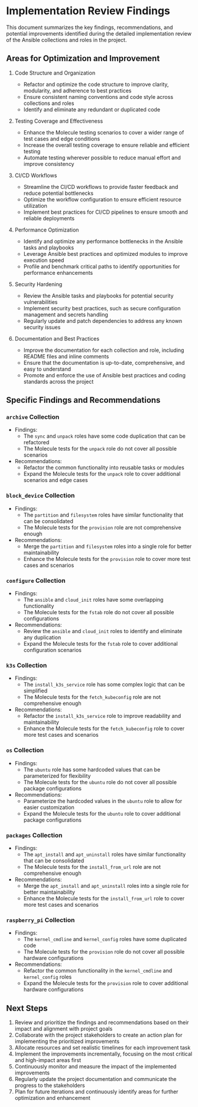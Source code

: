 # Implementation Review Findings

This document summarizes the key findings, recommendations, and potential improvements identified during the detailed implementation review of the Ansible collections and roles in the project.

## Areas for Optimization and Improvement

1. Code Structure and Organization
   - Refactor and optimize the code structure to improve clarity, modularity, and adherence to best practices
   - Ensure consistent naming conventions and code style across collections and roles
   - Identify and eliminate any redundant or duplicated code

2. Testing Coverage and Effectiveness
   - Enhance the Molecule testing scenarios to cover a wider range of test cases and edge conditions
   - Increase the overall testing coverage to ensure reliable and efficient testing
   - Automate testing wherever possible to reduce manual effort and improve consistency

3. CI/CD Workflows
   - Streamline the CI/CD workflows to provide faster feedback and reduce potential bottlenecks
   - Optimize the workflow configuration to ensure efficient resource utilization
   - Implement best practices for CI/CD pipelines to ensure smooth and reliable deployments

4. Performance Optimization
   - Identify and optimize any performance bottlenecks in the Ansible tasks and playbooks
   - Leverage Ansible best practices and optimized modules to improve execution speed
   - Profile and benchmark critical paths to identify opportunities for performance enhancements

5. Security Hardening
   - Review the Ansible tasks and playbooks for potential security vulnerabilities
   - Implement security best practices, such as secure configuration management and secrets handling
   - Regularly update and patch dependencies to address any known security issues

6. Documentation and Best Practices
   - Improve the documentation for each collection and role, including README files and inline comments
   - Ensure that the documentation is up-to-date, comprehensive, and easy to understand
   - Promote and enforce the use of Ansible best practices and coding standards across the project

## Specific Findings and Recommendations

### `archive` Collection
- Findings:
  - The `sync` and `unpack` roles have some code duplication that can be refactored
  - The Molecule tests for the `unpack` role do not cover all possible scenarios
- Recommendations:
  - Refactor the common functionality into reusable tasks or modules
  - Expand the Molecule tests for the `unpack` role to cover additional scenarios and edge cases

### `block_device` Collection
- Findings:
  - The `partition` and `filesystem` roles have similar functionality that can be consolidated
  - The Molecule tests for the `provision` role are not comprehensive enough
- Recommendations:
  - Merge the `partition` and `filesystem` roles into a single role for better maintainability
  - Enhance the Molecule tests for the `provision` role to cover more test cases and scenarios

### `configure` Collection
- Findings:
  - The `ansible` and `cloud_init` roles have some overlapping functionality
  - The Molecule tests for the `fstab` role do not cover all possible configurations
- Recommendations:
  - Review the `ansible` and `cloud_init` roles to identify and eliminate any duplication
  - Expand the Molecule tests for the `fstab` role to cover additional configuration scenarios

### `k3s` Collection
- Findings:
  - The `install_k3s_service` role has some complex logic that can be simplified
  - The Molecule tests for the `fetch_kubeconfig` role are not comprehensive enough
- Recommendations:
  - Refactor the `install_k3s_service` role to improve readability and maintainability
  - Enhance the Molecule tests for the `fetch_kubeconfig` role to cover more test cases and scenarios

### `os` Collection
- Findings:
  - The `ubuntu` role has some hardcoded values that can be parameterized for flexibility
  - The Molecule tests for the `ubuntu` role do not cover all possible package configurations
- Recommendations:
  - Parameterize the hardcoded values in the `ubuntu` role to allow for easier customization
  - Expand the Molecule tests for the `ubuntu` role to cover additional package configurations

### `packages` Collection
- Findings:
  - The `apt_install` and `apt_uninstall` roles have similar functionality that can be consolidated
  - The Molecule tests for the `install_from_url` role are not comprehensive enough
- Recommendations:
  - Merge the `apt_install` and `apt_uninstall` roles into a single role for better maintainability
  - Enhance the Molecule tests for the `install_from_url` role to cover more test cases and scenarios

### `raspberry_pi` Collection
- Findings:
  - The `kernel_cmdline` and `kernel_config` roles have some duplicated code
  - The Molecule tests for the `provision` role do not cover all possible hardware configurations
- Recommendations:
  - Refactor the common functionality in the `kernel_cmdline` and `kernel_config` roles
  - Expand the Molecule tests for the `provision` role to cover additional hardware configurations

## Next Steps

1. Review and prioritize the findings and recommendations based on their impact and alignment with project goals
2. Collaborate with the project stakeholders to create an action plan for implementing the prioritized improvements
3. Allocate resources and set realistic timelines for each improvement task
4. Implement the improvements incrementally, focusing on the most critical and high-impact areas first
5. Continuously monitor and measure the impact of the implemented improvements
6. Regularly update the project documentation and communicate the progress to the stakeholders
7. Plan for future iterations and continuously identify areas for further optimization and enhancement
